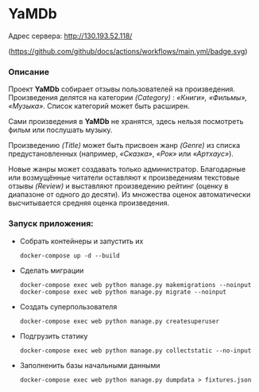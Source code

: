 # YaMDb
Адрес сервера: http://130.193.52.118/

(https://github.com/github/docs/actions/workflows/main.yml/badge.svg)


### Описание
Проект **YaMDb** собирает отзывы пользователей на произведения. 
Произведения делятся на категории _(Category)_ : _«Книги», «Фильмы», «Музыка»_. Список категорий может быть расширен.

Сами произведения в **YaMDb** не хранятся, здесь нельзя посмотреть фильм или послушать музыку. 

Произведению _(Title)_ может быть присвоен жанр _(Genre)_ из списка предустановленных (например, _«Сказка»_, _«Рок»_ или _«Артхаус»_). 

Новые жанры может создавать только администратор. Благодарные или возмущённые читатели оставляют к произведениям текстовые отзывы _(Review)_ и выставляют произведению рейтинг (оценку в диапазоне от одного до десяти). Из множества оценок автоматически высчитывается средняя оценка произведения.

### Запуск приложения:
* Собрать контейнеры и запустить их
  ```
  docker-compose up -d --build
  ```
* Сделать миграции
  ```
  docker-compose exec web python manage.py makemigrations --noinput
  docker-compose exec web python manage.py migrate --noinput
  ```
* Создать суперпользователя
  ```
  docker-compose exec web python manage.py createsuperuser
  ```
* Подгрузить статику
  ```
  docker-compose exec web python manage.py collectstatic --no-input
  ```
* Заполненить базы начальными данными
  ```
  docker-compose exec web python manage.py dumpdata > fixtures.json
  ```




